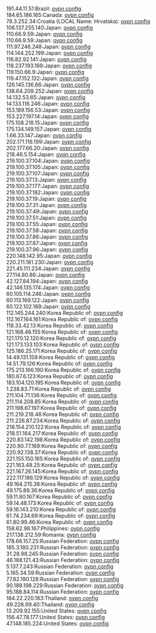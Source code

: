 191.44.11.51:Brazil: [ovpn config](vpn/191_44_11_51.ovpn)  
184.65.186.165:Canada: [ovpn config](vpn/184_65_186_165.ovpn)  
78.3.252.34:Croatia (LOCAL Name: Hrvatska): [ovpn config](vpn/78_3_252_34.ovpn)  
106.137.255.140:Japan: [ovpn config](vpn/106_137_255_140.ovpn)  
110.66.9.59:Japan: [ovpn config](vpn/110_66_9_59.ovpn)  
110.66.9.59:Japan: [ovpn config](vpn/110_66_9_59.ovpn)  
111.97.246.248:Japan: [ovpn config](vpn/111_97_246_248.ovpn)  
114.144.252.199:Japan: [ovpn config](vpn/114_144_252_199.ovpn)  
116.82.92.141:Japan: [ovpn config](vpn/116_82_92_141.ovpn)  
118.237.193.169:Japan: [ovpn config](vpn/118_237_193_169.ovpn)  
119.150.66.9:Japan: [ovpn config](vpn/119_150_66_9.ovpn)  
119.47.152.132:Japan: [ovpn config](vpn/119_47_152_132.ovpn)  
126.145.136.66:Japan: [ovpn config](vpn/126_145_136_66.ovpn)  
138.64.209.252:Japan: [ovpn config](vpn/138_64_209_252.ovpn)  
14.132.53.65:Japan: [ovpn config](vpn/14_132_53_65.ovpn)  
14.133.116.246:Japan: [ovpn config](vpn/14_133_116_246.ovpn)  
153.189.156.53:Japan: [ovpn config](vpn/153_189_156_53.ovpn)  
153.227.197.14:Japan: [ovpn config](vpn/153_227_197_14.ovpn)  
175.108.218.15:Japan: [ovpn config](vpn/175_108_218_15.ovpn)  
175.134.149.157:Japan: [ovpn config](vpn/175_134_149_157.ovpn)  
1.66.33.147:Japan: [ovpn config](vpn/1_66_33_147.ovpn)  
202.171.116.199:Japan: [ovpn config](vpn/202_171_116_199.ovpn)  
202.177.66.20:Japan: [ovpn config](vpn/202_177_66_20.ovpn)  
218.46.5.154:Japan: [ovpn config](vpn/218_46_5_154.ovpn)  
219.100.37.104:Japan: [ovpn config](vpn/219_100_37_104.ovpn)  
219.100.37.105:Japan: [ovpn config](vpn/219_100_37_105.ovpn)  
219.100.37.107:Japan: [ovpn config](vpn/219_100_37_107.ovpn)  
219.100.37.13:Japan: [ovpn config](vpn/219_100_37_13.ovpn)  
219.100.37.177:Japan: [ovpn config](vpn/219_100_37_177.ovpn)  
219.100.37.182:Japan: [ovpn config](vpn/219_100_37_182.ovpn)  
219.100.37.19:Japan: [ovpn config](vpn/219_100_37_19.ovpn)  
219.100.37.31:Japan: [ovpn config](vpn/219_100_37_31.ovpn)  
219.100.37.49:Japan: [ovpn config](vpn/219_100_37_49.ovpn)  
219.100.37.51:Japan: [ovpn config](vpn/219_100_37_51.ovpn)  
219.100.37.55:Japan: [ovpn config](vpn/219_100_37_55.ovpn)  
219.100.37.58:Japan: [ovpn config](vpn/219_100_37_58.ovpn)  
219.100.37.86:Japan: [ovpn config](vpn/219_100_37_86.ovpn)  
219.100.37.87:Japan: [ovpn config](vpn/219_100_37_87.ovpn)  
219.100.37.96:Japan: [ovpn config](vpn/219_100_37_96.ovpn)  
220.148.142.95:Japan: [ovpn config](vpn/220_148_142_95.ovpn)  
220.211.181.230:Japan: [ovpn config](vpn/220_211_181_230.ovpn)  
221.45.111.234:Japan: [ovpn config](vpn/221_45_111_234.ovpn)  
27.114.80.86:Japan: [ovpn config](vpn/27_114_80_86.ovpn)  
42.127.84.194:Japan: [ovpn config](vpn/42_127_84_194.ovpn)  
42.146.135.174:Japan: [ovpn config](vpn/42_146_135_174.ovpn)  
60.105.114.246:Japan: [ovpn config](vpn/60_105_114_246.ovpn)  
60.113.169.122:Japan: [ovpn config](vpn/60_113_169_122.ovpn)  
60.122.102.169:Japan: [ovpn config](vpn/60_122_102_169.ovpn)  
112.145.244.240:Korea Republic of: [ovpn config](vpn/112_145_244_240.ovpn)  
112.167.164.161:Korea Republic of: [ovpn config](vpn/112_167_164_161.ovpn)  
118.33.42.13:Korea Republic of: [ovpn config](vpn/118_33_42_13.ovpn)  
121.168.46.155:Korea Republic of: [ovpn config](vpn/121_168_46_155.ovpn)  
121.170.12.120:Korea Republic of: [ovpn config](vpn/121_170_12_120.ovpn)  
121.173.133.103:Korea Republic of: [ovpn config](vpn/121_173_133_103.ovpn)  
125.186.25.171:Korea Republic of: [ovpn config](vpn/125_186_25_171.ovpn)  
14.49.131.159:Korea Republic of: [ovpn config](vpn/14_49_131_159.ovpn)  
14.51.79.126:Korea Republic of: [ovpn config](vpn/14_51_79_126.ovpn)  
175.213.166.190:Korea Republic of: [ovpn config](vpn/175_213_166_190.ovpn)  
180.67.6.123:Korea Republic of: [ovpn config](vpn/180_67_6_123.ovpn)  
183.104.120.195:Korea Republic of: [ovpn config](vpn/183_104_120_195.ovpn)  
1.238.83.71:Korea Republic of: [ovpn config](vpn/1_238_83_71.ovpn)  
211.104.71.136:Korea Republic of: [ovpn config](vpn/211_104_71_136.ovpn)  
211.114.208.85:Korea Republic of: [ovpn config](vpn/211_114_208_85.ovpn)  
211.198.67.197:Korea Republic of: [ovpn config](vpn/211_198_67_197.ovpn)  
211.219.218.46:Korea Republic of: [ovpn config](vpn/211_219_218_46.ovpn)  
211.226.87.234:Korea Republic of: [ovpn config](vpn/211_226_87_234.ovpn)  
218.154.210.122:Korea Republic of: [ovpn config](vpn/218_154_210_122.ovpn)  
218.51.164.217:Korea Republic of: [ovpn config](vpn/218_51_164_217.ovpn)  
220.83.142.198:Korea Republic of: [ovpn config](vpn/220_83_142_198.ovpn)  
220.90.77.169:Korea Republic of: [ovpn config](vpn/220_90_77_169.ovpn)  
220.92.138.37:Korea Republic of: [ovpn config](vpn/220_92_138_37.ovpn)  
221.155.150.165:Korea Republic of: [ovpn config](vpn/221_155_150_165.ovpn)  
221.163.48.25:Korea Republic of: [ovpn config](vpn/221_163_48_25.ovpn)  
221.167.26.145:Korea Republic of: [ovpn config](vpn/221_167_26_145.ovpn)  
222.117.186.129:Korea Republic of: [ovpn config](vpn/222_117_186_129.ovpn)  
49.164.215.38:Korea Republic of: [ovpn config](vpn/49_164_215_38.ovpn)  
49.175.89.36:Korea Republic of: [ovpn config](vpn/49_175_89_36.ovpn)  
59.11.80.167:Korea Republic of: [ovpn config](vpn/59_11_80_167.ovpn)  
59.14.48.173:Korea Republic of: [ovpn config](vpn/59_14_48_173.ovpn)  
59.16.143.210:Korea Republic of: [ovpn config](vpn/59_16_143_210.ovpn)  
61.74.234.69:Korea Republic of: [ovpn config](vpn/61_74_234_69.ovpn)  
61.80.99.46:Korea Republic of: [ovpn config](vpn/61_80_99_46.ovpn)  
158.62.98.167:Philippines: [ovpn config](vpn/158_62_98_167.ovpn)  
217.138.212.59:Romania: [ovpn config](vpn/217_138_212_59.ovpn)  
178.66.157.25:Russian Federation: [ovpn config](vpn/178_66_157_25.ovpn)  
185.3.180.231:Russian Federation: [ovpn config](vpn/185_3_180_231.ovpn)  
31.28.98.245:Russian Federation: [ovpn config](vpn/31_28_98_245.ovpn)  
46.188.121.43:Russian Federation: [ovpn config](vpn/46_188_121_43.ovpn)  
5.137.7.243:Russian Federation: [ovpn config](vpn/5_137_7_243.ovpn)  
5.165.34.59:Russian Federation: [ovpn config](vpn/5_165_34_59.ovpn)  
77.82.190.128:Russian Federation: [ovpn config](vpn/77_82_190_128.ovpn)  
90.189.198.229:Russian Federation: [ovpn config](vpn/90_189_198_229.ovpn)  
95.188.84.114:Russian Federation: [ovpn config](vpn/95_188_84_114.ovpn)  
184.22.220.183:Thailand: [ovpn config](vpn/184_22_220_183.ovpn)  
49.228.99.40:Thailand: [ovpn config](vpn/49_228_99_40.ovpn)  
13.209.92.155:United States: [ovpn config](vpn/13_209_92_155.ovpn)  
156.47.78.177:United States: [ovpn config](vpn/156_47_78_177.ovpn)  
47.148.185.224:United States: [ovpn config](vpn/47_148_185_224.ovpn)  
